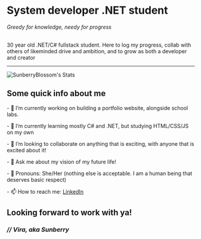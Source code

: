 <h1>System developer .NET student</h1>
<em>Greedy for knowledge, needy for progress</em><br><br>


<p>30 year old .NET/C# fullstack student. Here to log my progress, collab with others of likeminded drive and ambition, and to grow as both a developer and creator</p>
<hr>

![SunberryBlossom's Stats](https://github-readme-stats.vercel.app/api?username=SunberryBlossom&theme=dark&show_icons=true&hide_border=false&count_private=true)

<h2>Some quick info about me</h2>
<p>- 🔭 I’m currently working on building a portfolio website, alongside school labs.</p>
<p>- 🌱 I’m currently learning mostly C# and .NET, but studying HTML/CSS/JS on my own</p>
<p>- 👯 I’m looking to collaborate on anything that is exciting, with anyone that is excited about it!</p>
<p>- 💬 Ask me about my vision of my future life!</p>
<p>- 🐉 Pronouns: She/Her (nothing else is acceptable. I am a human being that deserves basic respect)</p>
<p>- 📫 How to reach me: <span><a target="_blank" href="https://www.linkedin.com/in/elvira-mariesdotter-0ab320382/">LinkedIn</a></span></p>

<h2>Looking forward to work with ya!</h2>
<h3><em>// Vira, aka Sunberry</em></h3>
